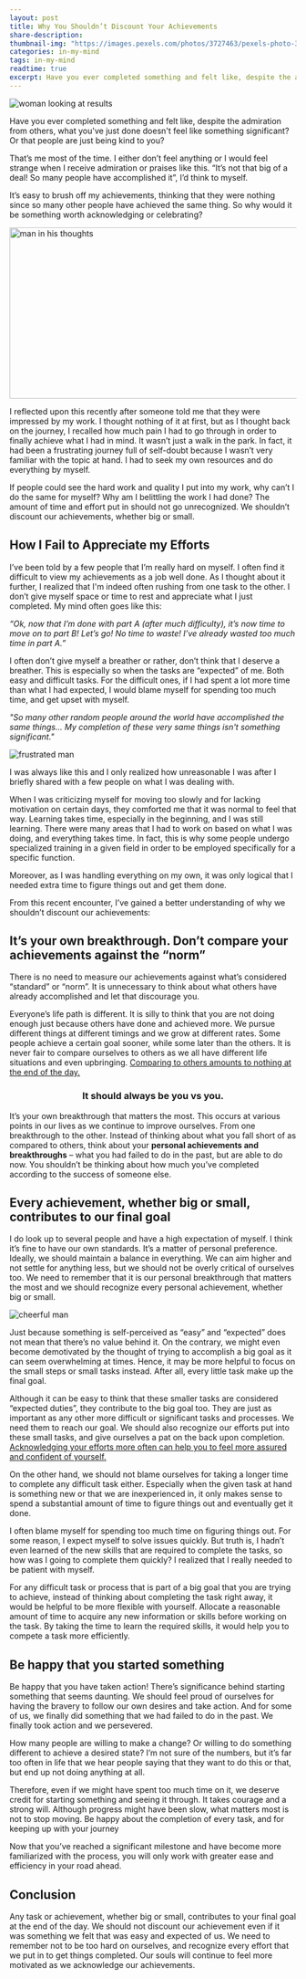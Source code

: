```yaml
---
layout: post
title: Why You Shouldn’t Discount Your Achievements
share-description: 
thumbnail-img: "https://images.pexels.com/photos/3727463/pexels-photo-3727463.jpeg"
categories: in-my-mind
tags: in-my-mind
readtime: true
excerpt: Have you ever completed something and felt like, despite the admiration from others, what you've just done doesn't feel like something significant? Or that people are just being kind to you? That’s me most of the time. I either don’t feel anything or I would feel weird when I receive admiration or praises like this.
---
```


![woman looking at results](https://images.pexels.com/photos/3727463/pexels-photo-3727463.jpeg)

Have you ever completed something and felt like, despite the admiration from others, what you've just done doesn't feel like something significant? Or that people are just being kind to you? 

That’s me most of the time. I either don’t feel anything or I would feel strange when I receive admiration or praises like this. “It’s not that big of a deal! So many people have accomplished it”, I’d think to myself.

It’s easy to brush off my achievements, thinking that they were nothing since so many other people have achieved the same thing. So why would it be something worth acknowledging or celebrating?

<img src="https://images.pexels.com/photos/2962105/pexels-photo-2962105.jpeg" alt="man in his thoughts" style="width:533px; height:300px; display: block; margin: 0 auto;">

I reflected upon this recently after someone told me that they were impressed by my work. I thought nothing of it at first, but as I thought back on the journey, I recalled how much pain I had to go through in order to finally achieve what I had in mind. It wasn’t just a walk in the park. In fact, it had been a frustrating journey full of self-doubt because I wasn’t very familiar with the topic at hand. I had to seek my own resources and do everything by myself.

If people could see the hard work and quality I put into my work, why can’t I do the same for myself? Why am I belittling the work I had done? The amount of time and effort put in should not go unrecognized. We shouldn’t discount our achievements, whether big or small.

## How I Fail to Appreciate my Efforts

I’ve been told by a few people that I’m really hard on myself. I often find it difficult to view my achievements as a job well done. As I thought about it further, I realized that I'm indeed often rushing from one task to the other. I don’t give myself space or time to rest and appreciate what I just completed. My mind often goes like this:

_“Ok, now that I’m done with part A (after much difficulty), it’s now time to move on to part B! Let’s go! No time to waste! I’ve already wasted too much time in part A.”_

I often don’t give myself a breather or rather, don’t think that I deserve a breather. This is especially so when the tasks are “expected” of me. Both easy and difficult tasks. For the difficult ones, if I had spent a lot more time than what I had expected, I would blame myself for spending too much time, and get upset with myself. 

_"So many other random people around the world have accomplished the same things... My completion of these very same things isn't something significant."_

![frustrated man](https://images.pexels.com/photos/52608/pexels-photo-52608.jpeg?auto=compress&cs=tinysrgb&w=1260&h=750&dpr=2)

I was always like this and I only realized how unreasonable I was after I briefly shared with a few people on what I was dealing with.

When I was criticizing myself for moving too slowly and for lacking motivation on certain days, they comforted me that it was normal to feel that way. Learning takes time, especially in the beginning, and I was still learning. There were many areas that I had to work on based on what I was doing, and everything takes time. In fact, this is why some people undergo specialized training in a given field in order to be employed specifically for a specific function.

Moreover, as I was handling everything on my own, it was only logical that I needed extra time to figure things out and get them done.

From this recent encounter, I’ve gained a better understanding of why we shouldn’t discount our achievements:

## It’s your own breakthrough. Don’t compare your achievements against the “norm”

There is no need to measure our achievements against what’s considered “standard” or “norm”. It is unnecessary to think about what others have already accomplished and let that discourage you.

Everyone’s life path is different. It is silly to think that you are not doing enough just because others have done and achieved more. We pursue different things at different timings and we grow at different rates. Some people achieve a certain goal sooner, while some later than the others. It is never fair to compare ourselves to others as we all have different life situations and even upbringing. [Comparing to others amounts to nothing at the end of the day.](https://sliceofpower.com/2023-03-01-why-its-pointless-to-compare-yourself-to-others/)

<h3 style="text-align:center;">It should always be you vs you.</h3>

It’s your own breakthrough that matters the most. This occurs at various points in our lives as we continue to improve ourselves. From one breakthrough to the other. Instead of thinking about what you fall short of as compared to others, think about your **personal achievements and breakthroughs** – what you had failed to do in the past, but are able to do now. You shouldn’t be thinking about how much you’ve completed according to the success of someone else.

## Every achievement, whether big or small, contributes to our final goal

I do look up to several people and have a high expectation of myself. I think it’s fine to have our own standards. It’s a matter of personal preference. Ideally, we should maintain a balance in everything. We can aim higher and not settle for anything less, but we should not be overly critical of ourselves too. We need to remember that it is our personal breakthrough that matters the most and we should recognize every personal achievement, whether big or small.

![cheerful man](https://images.pexels.com/photos/3974771/pexels-photo-3974771.jpeg)

Just because something is self-perceived as “easy” and “expected” does not mean that there’s no value behind it. On the contrary, we might even become demotivated by the thought of trying to accomplish a big goal as it can seem overwhelming at times. Hence, it may be more helpful to focus on the small steps or small tasks instead. After all, every little task make up the final goal.

Although it can be easy to think that these smaller tasks are considered “expected duties”, they contribute to the big goal too. They are just as important as any other more difficult or significant tasks and processes. We need them to reach our goal. We should also recognize our efforts put into these small tasks, and give ourselves a pat on the back upon completion. [Acknowledging your efforts more often can help you to feel more assured and confident of yourself.](https://www.forbes.com/sites/forbescoachescouncil/2021/04/22/boost-your-self-confidence-with-self-acknowledgement/?sh=5177dd461319)

On the other hand, we should not blame ourselves for taking a longer time to complete any difficult task either. Especially when the given task at hand is something new or that we are inexperienced in, it only makes sense to spend a substantial amount of time to figure things out and eventually get it done.

I often blame myself for spending too much time on figuring things out. For some reason, I expect myself to solve issues quickly. But truth is, I hadn’t even learned of the new skills that are required to complete the tasks, so how was I going to complete them quickly? I realized that I really needed to be patient with myself. 

For any difficult task or process that is part of a big goal that you are trying to achieve, instead of thinking about completing the task right away, it would be helpful to be more flexible with yourself. Allocate a reasonable amount of time to acquire any new information or skills before working on the task. By taking the time to learn the required skills, it would help you to compete a task more efficiently.

## Be happy that you started something

Be happy that you have taken action! There’s significance behind starting something that seems daunting. We should feel proud of ourselves for having the bravery to follow our own desires and take action. And for some of us, we finally did something that we had failed to do in the past. We finally took action and we persevered. 

How many people are willing to make a change? Or willing to do something different to achieve a desired state? I’m not sure of the numbers, but it’s far too often in life that we hear people saying that they want to do this or that, but end up not doing anything at all.

Therefore, even if we might have spent too much time on it, we deserve credit for starting something and seeing it through. It takes courage and a strong will. Although progress might have been slow, what matters most is not to stop moving. Be happy about the completion of every task, and for keeping up with your journey

Now that you’ve reached a significant milestone and have become more familiarized with the process, you will only work with greater ease and efficiency in your road ahead.

## Conclusion

Any task or achievement, whether big or small, contributes to your final goal at the end of the day.  We should not discount our achievement even if it was something we felt that was easy and expected of us. We need to remember not to be too hard on ourselves, and recognize every effort that we put in to get things completed. Our souls will continue to feel more motivated as we acknowledge our achievements.
